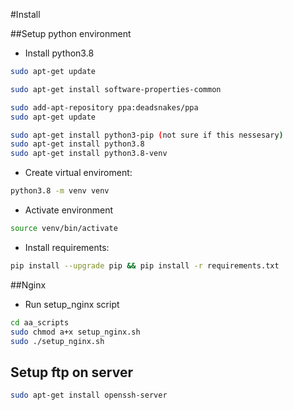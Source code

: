 #Install

##Setup python environment

* Install python3.8

```bash
sudo apt-get update

sudo apt-get install software-properties-common

sudo add-apt-repository ppa:deadsnakes/ppa
sudo apt-get update

sudo apt-get install python3-pip (not sure if this nessesary)
sudo apt-get install python3.8
sudo apt-get install python3.8-venv
```



* Create virtual enviroment:
```bash
python3.8 -m venv venv
```
* Activate environment
```bash
source venv/bin/activate
```
* Install requirements:
```bash
pip install --upgrade pip && pip install -r requirements.txt
```

##Nginx

* Run setup_nginx script 
```bash
cd aa_scripts
sudo chmod a+x setup_nginx.sh
sudo ./setup_nginx.sh
```

## Setup ftp on server

```bash
sudo apt-get install openssh-server
```